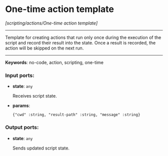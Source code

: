 # One-time action template

_[scripting/actions/One-time action template]_

---

Template for creating actions that run only once during the execution of the script and record their result into the state. Once a result is recorded, the action will be skipped on the next run.  

---

__Keywords__: no-code, action, scripting, one-time

### Input ports:

* __state__: ` any `

    Receives script state.


* __params__: 
    ```
    {"cwd" :string, "result-path" :string, "message" :string}
    ```

### Output ports:

* __state__: ` any `

    Sends updated script state.


